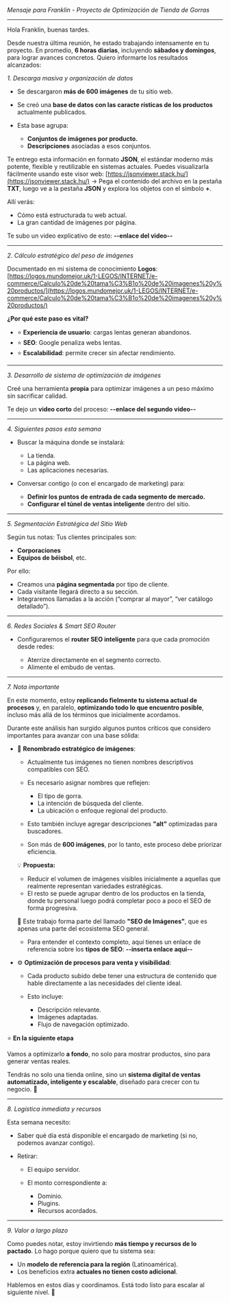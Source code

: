 *Mensaje para Franklin - Proyecto de Optimización de Tienda de Gorras*

---

Hola Franklin, buenas tardes.

Desde nuestra última reunión, he estado trabajando intensamente en tu proyecto. En promedio, **6 horas diarias**, incluyendo **sábados y domingos**, para lograr avances concretos. Quiero informarte los resultados alcanzados:



*1. Descarga masiva y organización de datos*

* Se descargaron **más de 600 imágenes** de tu sitio web.
* Se creó una **base de datos con las caracte   rísticas de los productos** actualmente publicados.
* Esta base agrupa:

  * **Conjuntos de imágenes por producto.**
  * **Descripciones** asociadas a esos conjuntos.

Te entrego esta información en formato **JSON**, el estándar moderno más potente, flexible y reutilizable en sistemas actuales. Puedes visualizarla fácilmente usando este visor web:
[https://jsonviewer.stack.hu/](https://jsonviewer.stack.hu/) → Pega el contenido del archivo en la pestaña **TXT**, luego ve a la pestaña **JSON** y explora los objetos con el símbolo **+**.

Allí verás:

* Cómo está estructurada tu web actual.
* La gran cantidad de imágenes por página.

Te subo un video explicativo de esto:
**--enlace del video--**

---

*2. Cálculo estratégico del peso de imágenes*

Documentado en mi sistema de conocimiento **Logos**:
[https://logos.mundomejor.uk/1-LEGOS/INTERNET/e-commerce/Calculo%20de%20tama%C3%B1o%20de%20imagenes%20y%20productos/](https://logos.mundomejor.uk/1-LEGOS/INTERNET/e-commerce/Calculo%20de%20tama%C3%B1o%20de%20imagenes%20y%20productos/)

**¿Por qué este paso es vital?**

* ⭐ **Experiencia de usuario**: cargas lentas generan abandonos.
* ⭐ **SEO**: Google penaliza webs lentas.
* ⭐ **Escalabilidad**: permite crecer sin afectar rendimiento.

---

*3. Desarrollo de sistema de optimización de imágenes*

Creé una herramienta **propia** para optimizar imágenes a un peso máximo sin sacrificar calidad.

Te dejo un **video corto** del proceso:
**--enlace del segundo video--**

---

*4. Siguientes pasos esta semana*

* Buscar la máquina donde se instalará:

  * La tienda.
  * La página web.
  * Las aplicaciones necesarias.

* Conversar contigo (o con el encargado de marketing) para:

  * **Definir los puntos de entrada de cada segmento de mercado.**
  * **Configurar el túnel de ventas inteligente** dentro del sitio.

---

*5. Segmentación Estratégica del Sitio Web*

Según tus notas:
Tus clientes principales son:

* **Corporaciones**
* **Equipos de béisbol**, etc.

Por ello:

* Creamos una **página segmentada** por tipo de cliente.
* Cada visitante llegará directo a su sección.
* Integraremos llamadas a la acción (“comprar al mayor”, “ver catálogo detallado”).

---

*6. Redes Sociales & Smart SEO Router*

* Configuraremos el **router SEO inteligente** para que cada promoción desde redes:

  * Aterrize directamente en el segmento correcto.
  * Alimente el embudo de ventas.

---

*7. Nota importante*

En este momento, estoy **replicando fielmente tu sistema actual de procesos** y, en paralelo, **optimizando todo lo que encuentro posible**, incluso más allá de los términos que inicialmente acordamos.

Durante este análisis han surgido algunos puntos críticos que considero importantes para avanzar con una base sólida:

* 🔄 **Renombrado estratégico de imágenes**:

  * Actualmente tus imágenes no tienen nombres descriptivos compatibles con SEO.
  * Es necesario asignar nombres que reflejen:

    * El tipo de gorra.
    * La intención de búsqueda del cliente.
    * La ubicación o enfoque regional del producto.
  * Esto también incluye agregar descripciones **"alt"** optimizadas para buscadores.
  * Son más de **600 imágenes**, por lo tanto, este proceso debe priorizar eficiencia.

  💡 **Propuesta:**

  * Reducir el volumen de imágenes visibles inicialmente a aquellas que realmente representan variedades estratégicas.
  * El resto se puede agrupar dentro de los productos en la tienda, donde tu personal luego podrá completar poco a poco el SEO de forma progresiva.

  📌 Este trabajo forma parte del llamado **"SEO de Imágenes"**, que es apenas una parte del ecosistema SEO general.

  * Para entender el contexto completo, aquí tienes un enlace de referencia sobre los **tipos de SEO**:
    **--inserta enlace aquí--**

* ⚙️ **Optimización de procesos para venta y visibilidad**:

  * Cada producto subido debe tener una estructura de contenido que hable directamente a las necesidades del cliente ideal.
  * Esto incluye:

    * Descripción relevante.
    * Imágenes adaptadas.
    * Flujo de navegación optimizado.

⭐ **En la siguiente etapa**

Vamos a optimizarlo **a fondo**, no solo para mostrar productos, sino para generar ventas reales.

Tendrás no solo una tienda online, sino un **sistema digital de ventas automatizado, inteligente y escalable**, diseñado para crecer con tu negocio. 🚀


---

*8. Logística inmediata y recursos*

Esta semana necesito:

* Saber qué día está disponible el encargado de marketing (si no, podemos avanzar contigo).
* Retirar:

  * El equipo servidor.
  * El monto correspondiente a:

    * Dominio.
    * Plugins.
    * Recursos acordados.

---

*9. Valor a largo plazo*

Como puedes notar, estoy invirtiendo **más tiempo y recursos de lo pactado**. Lo hago porque quiero que tu sistema sea:

* Un **modelo de referencia para la región** (Latinoamérica).
* Los beneficios extra **actuales no tienen costo adicional**. 



Hablemos en estos días y coordinamos. Está todo listo para escalar al siguiente nivel. 🚀
